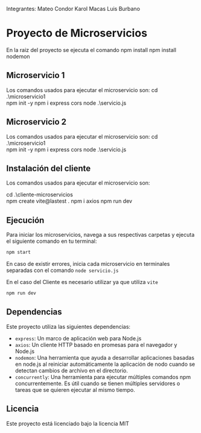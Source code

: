 Integrantes:
Mateo Condor
Karol Macas
Luis Burbano
# Proyecto de Microservicios

En la raiz del proyecto se ejecuta el comando 
npm install
npm install nodemon

## Microservicio 1

Los comandos usados para ejecutar el microservicio son:
cd .\microservicio1\
npm init -y
npm i express cors
node .\servicio.js

## Microservicio 2

Los comandos usados para ejecutar el microservicio son:
cd .\microservicio1\
npm init -y
npm i express cors
node .\servicio.js

## Instalación del cliente

Los comandos usados para ejecutar el microservicio son:

cd .\cliente-microservicios\
npm create vite@lastest .
npm i axios
npm run dev

## Ejecución

Para iniciar los microservicios, navega a sus respectivas carpetas y ejecuta el siguiente comando en tu terminal:

```bash
npm start
```
En caso de existir errores, inicia cada microservicio en terminales separadas con el comando `node servicio.js`

En el caso del Cliente es necesario utilizar ya que utiliza `vite`

```bash
npm run dev
```

## Dependencias

Este proyecto utiliza las siguientes dependencias:

- `express`: Un marco de aplicación web para Node.js
- `axios`: Un cliente HTTP basado en promesas para el navegador y Node.js
- `nodemon`: Una herramienta que ayuda a desarrollar aplicaciones basadas en node.js al reiniciar automáticamente la aplicación de nodo cuando se detectan cambios de archivo en el directorio.
- `concurrently`: Una herramienta para ejecutar múltiples comandos npm concurrentemente. Es útil cuando se tienen múltiples servidores o tareas que se quieren ejecutar al mismo tiempo.

## Licencia

Este proyecto está licenciado bajo la licencia MIT